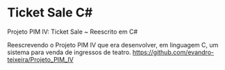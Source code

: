 # Ticket Sale C#
Projeto PIM IV: Ticket Sale ~ Reescrito em C#

Reescrevendo o Projeto PIM IV que era desenvolver, em linguagem C, um sistema para venda de ingressos de teatro. 
https://github.com/evandro-teixeira/Projeto_PIM_IV
